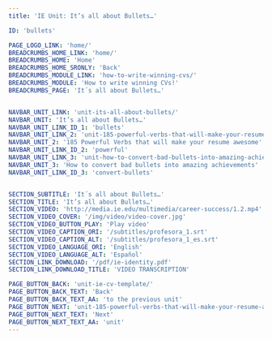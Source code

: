 ```yaml
---
title: 'IE Unit: It’s all about Bullets…'

ID: 'bullets'

PAGE_LOGO_LINK: 'home/'
BREADCRUMBS_HOME_LINK: 'home/'
BREADCRUMBS_HOME: 'Home'
BREADCRUMBS_HOME_SRONLY: 'Back'
BREADCRUMBS_MODULE_LINK: 'how-to-write-winning-cvs/'
BREADCRUMBS_MODULE: 'How to write winning CVs!'
BREADCRUMBS_PAGE: 'It´s all about Bullets…'


NAVBAR_UNIT_LINK: 'unit-its-all-about-bullets/'
NAVBAR_UNIT: 'It’s all about Bullets…'
NAVBAR_UNIT_LINK_ID_1: 'bullets'
NAVBAR_UNIT_LINK_2: 'unit-185-powerful-verbs-that-will-make-your-resume-awesome/'
NAVBAR_UNIT_2: '185 Powerful Verbs that will make your resume awesome'
NAVBAR_UNIT_LINK_ID_2: 'powerful'
NAVBAR_UNIT_LINK_3: 'unit-how-to-convert-bad-bullets-into-amazing-achievements/'
NAVBAR_UNIT_3: 'How to convert bad bullets into amazing achievements'
NAVBAR_UNIT_LINK_ID_3: 'convert-bullets'


SECTION_SUBTITLE: 'It´s all about Bullets…'
SECTION_TITLE: 'It’s all about Bullets…'
SECTION_VIDEO: 'http://media.ie.edu/multimedia/career-success/1.2.mp4'
SECTION_VIDEO_COVER: '/img/video/video-cover.jpg'
SECTION_VIDEO_BUTTON_PLAY: 'Play video'
SECTION_VIDEO_CAPTION_ORI: '/subtitles/profesora_1.srt'
SECTION_VIDEO_CAPTION_ALT: '/subtitles/profesora_1_es.srt'
SECTION_VIDEO_LANGUAGE_ORI: 'English'
SECTION_VIDEO_LANGUAGE_ALT: 'Español'
SECTION_LINK_DOWNLOAD: '/pdf/ie-identity.pdf'
SECTION_LINK_DOWNLOAD_TITLE: 'VIDEO TRANSCRIPTION'

PAGE_BUTTON_BACK: 'unit-ie-cv-template/'
PAGE_BUTTON_BACK_TEXT: 'Back'
PAGE_BUTTON_BACK_TEXT_AA: 'to the previous unit'
PAGE_BUTTON_NEXT: 'unit-185-powerful-verbs-that-will-make-your-resume-awesome/'
PAGE_BUTTON_NEXT_TEXT: 'Next'
PAGE_BUTTON_NEXT_TEXT_AA: 'unit'
---
```

